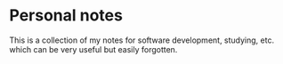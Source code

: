 # Personal notes

This is a collection of my notes for software development, studying, etc. which can be very useful but easily forgotten.
